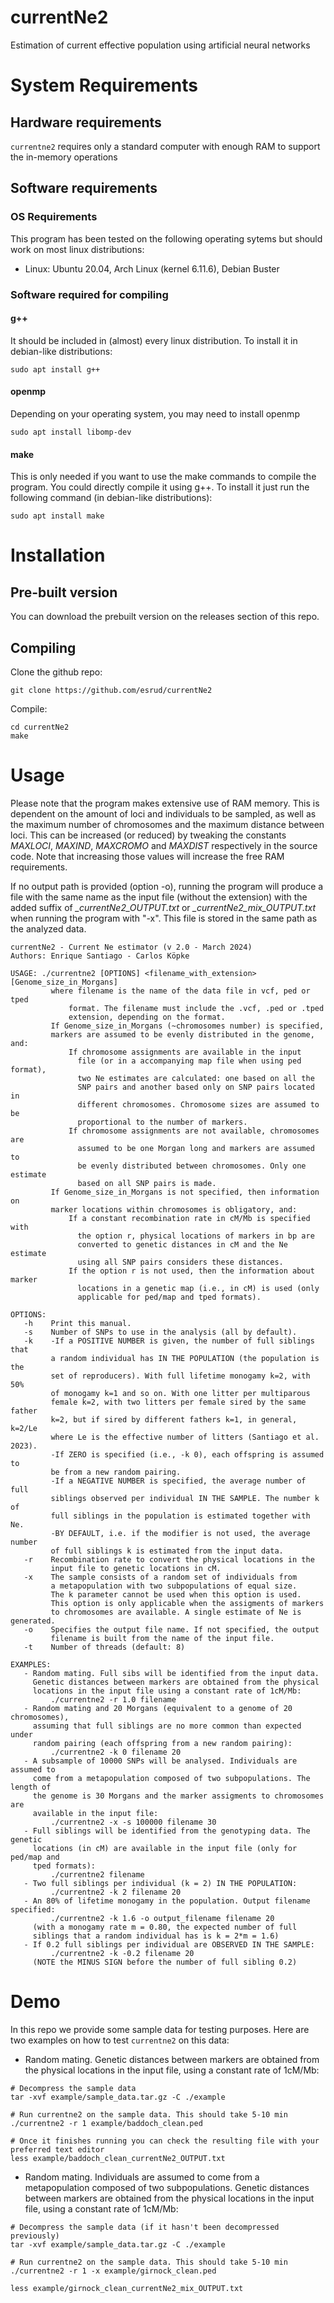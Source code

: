 # currentNe2
Estimation of current effective population using artificial neural networks
# System Requirements 
## Hardware requirements
`currentne2` requires only a standard computer with enough RAM to support the in-memory operations
## Software requirements
### OS Requirements
This program has been tested on the following operating sytems but should work on most linux distributions:
  - Linux: Ubuntu 20.04, Arch Linux (kernel 6.11.6), Debian Buster
### Software required for compiling
#### g++
It should be included in (almost) every linux distribution. To install it in debian-like distributions:
```
sudo apt install g++
```
#### openmp
Depending on your operating system, you may need to install openmp
```
sudo apt install libomp-dev
```
#### make
This is only needed if you want to use the make commands to compile the program. You could directly compile it using g++. To install it just run the following command (in debian-like distributions):
```
sudo apt install make
```
# Installation
## Pre-built version
You can download the prebuilt version on the releases section of this repo.
## Compiling
Clone the github repo:
```
git clone https://github.com/esrud/currentNe2
```
Compile:
```
cd currentNe2
make
```
# Usage
Please note that the program makes extensive use of RAM memory. This is dependent on the amount of loci and individuals to be sampled, as well as the maximum number of chromosomes and the maximum distance between loci.
This can be increased (or reduced) by tweaking the constants *MAXLOCI*, *MAXIND*, *MAXCROMO* and *MAXDIST* respectively in the source code.
Note that increasing those values will increase the free RAM requirements.

If no output path is provided (option -o), running the program will produce a file with the same name as the input file (without the extension) with the added suffix of *_currentNe2_OUTPUT.txt* or *_currentNe2_mix_OUTPUT.txt* when running the program with "-x". This file is stored in the same path as the analyzed data.
```
currentNe2 - Current Ne estimator (v 2.0 - March 2024)
Authors: Enrique Santiago - Carlos Köpke

USAGE: ./currentne2 [OPTIONS] <filename_with_extension> [Genome_size_in_Morgans]
         where filename is the name of the data file in vcf, ped or tped
             format. The filename must include the .vcf, .ped or .tped
             extension, depending on the format.
         If Genome_size_in_Morgans (~chromosomes number) is specified,
         markers are assumed to be evenly distributed in the genome, and:
             If chromosome assignments are available in the input
               file (or in a accompanying map file when using ped format),
               two Ne estimates are calculated: one based on all the
               SNP pairs and another based only on SNP pairs located in
               different chromosomes. Chromosome sizes are assumed to be
               proportional to the number of markers.
             If chromosome assignments are not available, chromosomes are
               assumed to be one Morgan long and markers are assumed to
               be evenly distributed between chromosomes. Only one estimate
               based on all SNP pairs is made.
         If Genome_size_in_Morgans is not specified, then information on
         marker locations within chromosomes is obligatory, and:
             If a constant recombination rate in cM/Mb is specified with
               the option r, physical locations of markers in bp are
               converted to genetic distances in cM and the Ne estimate
               using all SNP pairs considers these distances.
             If the option r is not used, then the information about marker
               locations in a genetic map (i.e., in cM) is used (only
               applicable for ped/map and tped formats).

OPTIONS:
   -h    Print this manual.
   -s    Number of SNPs to use in the analysis (all by default).
   -k    -If a POSITIVE NUMBER is given, the number of full siblings that
         a random individual has IN THE POPULATION (the population is the
         set of reproducers). With full lifetime monogamy k=2, with 50%
         of monogamy k=1 and so on. With one litter per multiparous
         female k=2, with two litters per female sired by the same father
         k=2, but if sired by different fathers k=1, in general, k=2/Le
         where Le is the effective number of litters (Santiago et al. 2023).
         -If ZERO is specified (i.e., -k 0), each offspring is assumed to
         be from a new random pairing.
         -If a NEGATIVE NUMBER is specified, the average number of full
         siblings observed per individual IN THE SAMPLE. The number k of
         full siblings in the population is estimated together with Ne.
         -BY DEFAULT, i.e. if the modifier is not used, the average number
         of full siblings k is estimated from the input data.
   -r    Recombination rate to convert the physical locations in the
         input file to genetic locations in cM.
   -x    The sample consists of a random set of individuals from
         a metapopulation with two subpopulations of equal size.
         The k parameter cannot be used when this option is used.
         This option is only applicable when the assigments of markers
         to chromosomes are available. A single estimate of Ne is generated.
   -o    Specifies the output file name. If not specified, the output
         filename is built from the name of the input file.
   -t    Number of threads (default: 8)

EXAMPLES:
   - Random mating. Full sibs will be identified from the input data.
     Genetic distances between markers are obtained from the physical
     locations in the input file using a constant rate of 1cM/Mb:
         ./currentne2 -r 1.0 filename
   - Random mating and 20 Morgans (equivalent to a genome of 20 chromosomes),
     assuming that full siblings are no more common than expected under
     random pairing (each offspring from a new random pairing):
         ./currentne2 -k 0 filename 20
   - A subsample of 10000 SNPs will be analysed. Individuals are assumed to
     come from a metapopulation composed of two subpopulations. The length of
     the genome is 30 Morgans and the marker assigments to chromosomes are
     available in the input file:
         ./currentne2 -x -s 100000 filename 30
   - Full siblings will be identified from the genotyping data. The genetic
     locations (in cM) are available in the input file (only for ped/map and
     tped formats):
         ./currentne2 filename
   - Two full siblings per individual (k = 2) IN THE POPULATION:
         ./currentne2 -k 2 filename 20
   - An 80% of lifetime monogamy in the population. Output filename specified:
         ./currentne2 -k 1.6 -o output_filename filename 20
     (with a monogamy rate m = 0.80, the expected number of full
     siblings that a random individual has is k = 2*m = 1.6)
   - If 0.2 full siblings per individual are OBSERVED IN THE SAMPLE:
         ./currentne2 -k -0.2 filename 20
     (NOTE the MINUS SIGN before the number of full sibling 0.2)
```
# Demo
In this repo we provide some sample data for testing purposes. Here are two examples on how to test `currentne2` on this data:
- Random mating. Genetic distances between markers are obtained from the physical locations in the input file, using a constant rate of 1cM/Mb:

```
# Decompress the sample data
tar -xvf example/sample_data.tar.gz -C ./example

# Run currentne2 on the sample data. This should take 5-10 min
./currentne2 -r 1 example/baddoch_clean.ped

# Once it finishes running you can check the resulting file with your preferred text editor
less example/baddoch_clean_currentNe2_OUTPUT.txt
```
- Random mating. Individuals are assumed to come from a metapopulation composed of two subpopulations. Genetic distances between markers are obtained from the physical locations in the input file, using a constant rate of 1cM/Mb:

```
# Decompress the sample data (if it hasn't been decompressed previously)
tar -xvf example/sample_data.tar.gz -C ./example

# Run currentne2 on the sample data. This should take 5-10 min
./currentne2 -r 1 -x example/girnock_clean.ped

less example/girnock_clean_currentNe2_mix_OUTPUT.txt
```
